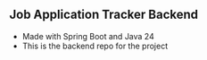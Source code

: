 ## Job Application Tracker Backend

- Made with Spring Boot and Java 24
- This is the backend repo for the project